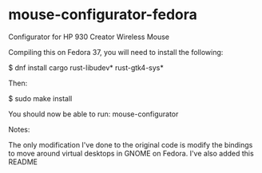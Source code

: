 # mouse-configurator-fedora
Configurator for HP 930 Creator Wireless Mouse

Compiling this on Fedora 37, you will need to install the following:

$ dnf install cargo rust-libudev* rust-gtk4-sys*

Then:

$ sudo make install

You should now be able to run: mouse-configurator

Notes:

The only modification I've done to the original code is modify the bindings to move around virtual desktops in GNOME on Fedora. I've also added this README
